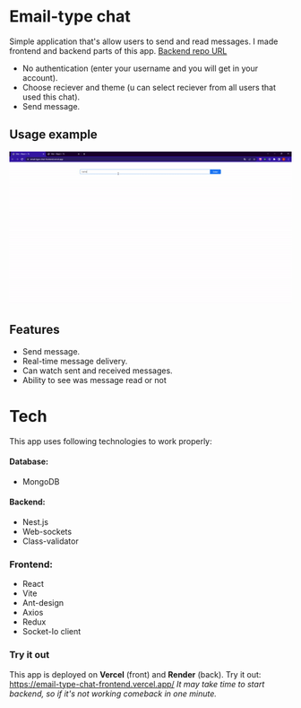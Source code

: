 # Email-type chat
Simple application that's allow users to send and read messages. I made frontend and backend parts of this app.
[Backend repo URL](https://github.com/sytniyOD/email-type-chat_backend)

- No authentication (enter your username and you will get in your account).
- Choose reciever and theme (u can select reciever from all users that used this chat).
- Send message.

## Usage example

![Usage example](/public/usage-gif.gif "Usage example")

## Features

- Send message.
- Real-time message delivery.
- Can watch sent and received messages.
- Ability to see was message read or not 

# Tech

This app uses following technologies to work properly:

#### Database:

- MongoDB

#### Backend:
- Nest.js
- Web-sockets
- Class-validator

### Frontend:
- React
- Vite
- Ant-design
- Axios
- Redux
- Socket-Io client

### Try it out 

This app is deployed on **Vercel** (front) and **Render** (back).
Try it out: <https://email-type-chat-frontend.vercel.app/>
*It may take time to start backend, so if it's not working comeback in one minute.*